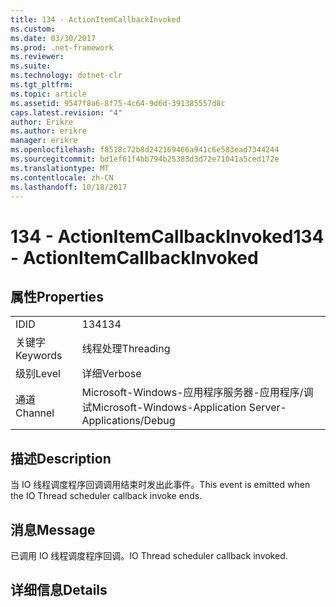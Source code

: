 ```yaml
---
title: 134 - ActionItemCallbackInvoked
ms.custom: 
ms.date: 03/30/2017
ms.prod: .net-framework
ms.reviewer: 
ms.suite: 
ms.technology: dotnet-clr
ms.tgt_pltfrm: 
ms.topic: article
ms.assetid: 9547f8a6-8f75-4c64-9d6d-391385557d8c
caps.latest.revision: "4"
author: Erikre
ms.author: erikre
manager: erikre
ms.openlocfilehash: f8518c72b8d242169466a941c6e583ead7344244
ms.sourcegitcommit: bd1ef61f4bb794b25383d3d72e71041a5ced172e
ms.translationtype: MT
ms.contentlocale: zh-CN
ms.lasthandoff: 10/18/2017
---
```

# <a name="134---actionitemcallbackinvoked"></a><span data-ttu-id="387e1-102">134 - ActionItemCallbackInvoked</span><span class="sxs-lookup"><span data-stu-id="387e1-102">134 - ActionItemCallbackInvoked</span></span>
## <a name="properties"></a><span data-ttu-id="387e1-103">属性</span><span class="sxs-lookup"><span data-stu-id="387e1-103">Properties</span></span>  
  
|||  
|-|-|  
|<span data-ttu-id="387e1-104">ID</span><span class="sxs-lookup"><span data-stu-id="387e1-104">ID</span></span>|<span data-ttu-id="387e1-105">134</span><span class="sxs-lookup"><span data-stu-id="387e1-105">134</span></span>|  
|<span data-ttu-id="387e1-106">关键字</span><span class="sxs-lookup"><span data-stu-id="387e1-106">Keywords</span></span>|<span data-ttu-id="387e1-107">线程处理</span><span class="sxs-lookup"><span data-stu-id="387e1-107">Threading</span></span>|  
|<span data-ttu-id="387e1-108">级别</span><span class="sxs-lookup"><span data-stu-id="387e1-108">Level</span></span>|<span data-ttu-id="387e1-109">详细</span><span class="sxs-lookup"><span data-stu-id="387e1-109">Verbose</span></span>|  
|<span data-ttu-id="387e1-110">通道</span><span class="sxs-lookup"><span data-stu-id="387e1-110">Channel</span></span>|<span data-ttu-id="387e1-111">Microsoft-Windows-应用程序服务器-应用程序/调试</span><span class="sxs-lookup"><span data-stu-id="387e1-111">Microsoft-Windows-Application Server-Applications/Debug</span></span>|  
  
## <a name="description"></a><span data-ttu-id="387e1-112">描述</span><span class="sxs-lookup"><span data-stu-id="387e1-112">Description</span></span>  
 <span data-ttu-id="387e1-113">当 IO 线程调度程序回调调用结束时发出此事件。</span><span class="sxs-lookup"><span data-stu-id="387e1-113">This event is emitted when the IO Thread scheduler callback invoke ends.</span></span>  
  
## <a name="message"></a><span data-ttu-id="387e1-114">消息</span><span class="sxs-lookup"><span data-stu-id="387e1-114">Message</span></span>  
 <span data-ttu-id="387e1-115">已调用 IO 线程调度程序回调。</span><span class="sxs-lookup"><span data-stu-id="387e1-115">IO Thread scheduler callback invoked.</span></span>  
  
## <a name="details"></a><span data-ttu-id="387e1-116">详细信息</span><span class="sxs-lookup"><span data-stu-id="387e1-116">Details</span></span>
